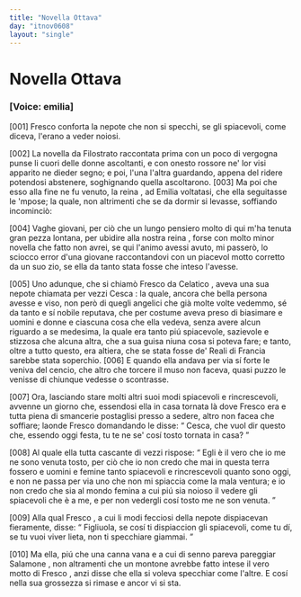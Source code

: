 ```yaml
---
title: "Novella Ottava"
day: "itnov0608"
layout: "single"
---
```

<div id="nov0608" type="novella" who="emilia">
 <h1>
  Novella Ottava
 </h1>
 <argument>
  <p>
   <h3>
    [Voice: emilia]
   </h3>
  </p>
  <p>
   <a name="p06080001">
    [001]
   </a>
   <name persref="fresco" type="person">
    Fresco
   </name>
   conforta la nepote che non si specchi, se gli spiacevoli, come diceva, l'erano a veder noiosi.
  </p>
 </argument>
 <div3 type="commentary" who="author">
  <p>
   <a name="p06080002">
    [002]
   </a>
   La novella da
   <name persref="filostrato" type="person">
    Filostrato
   </name>
   raccontata prima con un poco di vergogna punse li cuori delle donne ascoltanti, e con onesto rossore ne' lor visi apparito ne dieder segno; e poi, l'una l'altra guardando, appena del ridere potendosi abstenere, soghignando quella ascoltarono.
   <a name="p06080003">
    [003]
   </a>
   Ma poi che esso alla fine ne fu venuto, la
   <name persref="elissa" type="person">
    reina
   </name>
   , ad
   <name persref="emilia" type="person">
    Emilia
   </name>
   voltatasi, che ella seguitasse le 'mpose; la quale, non altrimenti che se da dormir si levasse, soffiando incominci&ograve;:
  </p>
 </div3>
 <div3 type="commentary" who="emilia">
  <p>
   <a name="p06080004">
    [004]
   </a>
   Vaghe giovani, per ci&ograve; che un lungo pensiero molto di qui m'ha tenuta gran pezza lontana, per ubidire alla nostra
   <name persref="elissa" type="person">
    reina
   </name>
   , forse con molto minor novella che fatto non avrei, se qui l'animo avessi avuto, mi passer&ograve;, lo sciocco error d'una giovane raccontandovi con un piacevol motto corretto da un suo zio, se ella da tanto stata fosse che inteso l'avesse.
  </p>
 </div3>
 <p>
  <a name="p06080005">
   [005]
  </a>
  Uno adunque, che si chiam&ograve;
  <name persref="fresco" type="person">
   Fresco da Celatico
  </name>
  , aveva una sua nepote chiamata per vezzi
  <name persref="cesca" type="person">
   Cesca
  </name>
  : la quale, ancora che bella persona avesse e viso, non per&ograve; di quegli angelici che gi&agrave; molte volte vedemmo, s&eacute; da tanto e s&iacute; nobile reputava, che per costume aveva preso di biasimare e uomini e donne e ciascuna cosa che ella vedeva, senza avere alcun riguardo a se medesima, la quale era tanto pi&uacute; spiacevole, sazievole e stizzosa che alcuna altra, che a sua guisa niuna cosa si poteva fare; e tanto, oltre a tutto questo, era altiera, che se stata fosse de' Reali di
  <name placeref="francia" type="place">
   Francia
  </name>
  sarebbe stata soperchio.
  <a name="p06080006">
   [006]
  </a>
  E quando ella andava per via s&iacute; forte le veniva del cencio, che altro che torcere il muso non faceva, quasi puzzo le venisse di chiunque vedesse o scontrasse.
 </p>
 <p>
  <a name="p06080007">
   [007]
  </a>
  Ora, lasciando stare molti altri suoi modi spiacevoli e rincrescevoli, avvenne un giorno che, essendosi ella in casa tornata l&agrave; dove
  <name persref="fresco" type="person">
   Fresco
  </name>
  era e tutta piena di smancerie postaglisi presso a sedere, altro non facea che soffiare; laonde
  <name persref="fresco" type="person">
   Fresco
  </name>
  domandando le disse:
  <q direct="unspecified" who="fresco">
   Cesca, che vuol dir questo che, essendo oggi festa, tu te ne se' cos&iacute; tosto tornata in casa?
  </q>
 </p>
 <p>
  <a name="p06080008">
   [008]
  </a>
  Al quale ella tutta cascante di vezzi rispose:
  <q direct="unspecified" who="cesca">
   Egli &egrave; il vero che io me ne sono venuta tosto, per ci&ograve; che io non credo che mai in questa terra fossero e uomini e femine tanto spiacevoli e rincrescevoli quanto sono oggi, e non ne passa per via uno che non mi spiaccia come la mala ventura; e io non credo che sia al mondo femina a cui pi&uacute; sia noioso il vedere gli spiacevoli che &egrave; a me, e per non vedergli cos&iacute; tosto me ne son venuta.
  </q>
 </p>
 <p>
  <a name="p06080009">
   [009]
  </a>
  Alla qual
  <name persref="fresco" type="person">
   Fresco
  </name>
  , a cui li modi fecciosi della nepote dispiacevan fieramente, disse:
  <q direct="unspecified" who="fresco">
   Figliuola, se cos&iacute; ti dispiaccion gli spiacevoli, come tu d&iacute;, se tu vuoi viver lieta, non ti specchiare giammai.
  </q>
 </p>
 <p>
  <a name="p06080010">
   [010]
  </a>
  Ma ella, pi&uacute; che una canna vana e a cui di senno pareva pareggiar
  <name persref="salomone" type="person">
   Salamone
  </name>
  , non altramenti che un montone avrebbe fatto intese il vero motto di
  <name persref="fresco" type="person">
   Fresco
  </name>
  , anzi disse che ella si voleva specchiar come l'altre. E cos&iacute; nella sua grossezza si rimase e ancor vi si sta.
 </p>
</div>